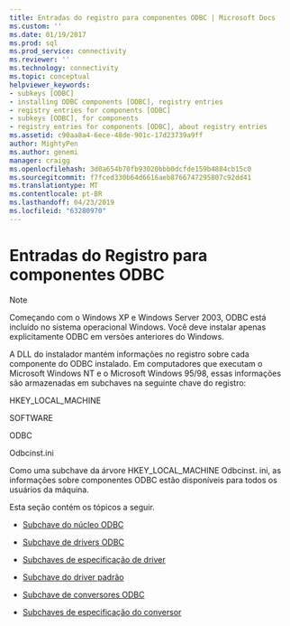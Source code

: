 ```yaml
---
title: Entradas do registro para componentes ODBC | Microsoft Docs
ms.custom: ''
ms.date: 01/19/2017
ms.prod: sql
ms.prod_service: connectivity
ms.reviewer: ''
ms.technology: connectivity
ms.topic: conceptual
helpviewer_keywords:
- subkeys [ODBC]
- installing ODBC components [ODBC], registry entries
- registry entries for components [ODBC]
- subkeys [ODBC], for components
- registry entries for components [ODBC], about registry entries
ms.assetid: c90aa8a4-6ece-48de-901c-17d23739a9ff
author: MightyPen
ms.author: genemi
manager: craigg
ms.openlocfilehash: 3d0a654b70fb93020bbb0dcfde159b4884cb15c0
ms.sourcegitcommit: f7fced330b64d6616aeb8766747295807c92dd41
ms.translationtype: MT
ms.contentlocale: pt-BR
ms.lasthandoff: 04/23/2019
ms.locfileid: "63280970"
---
```

# <a name="registry-entries-for-odbc-components"></a>Entradas do Registro para componentes ODBC
> [!NOTE]  
>  Começando com o Windows XP e Windows Server 2003, ODBC está incluído no sistema operacional Windows. Você deve instalar apenas explicitamente ODBC em versões anteriores do Windows.  
  
 A DLL do instalador mantém informações no registro sobre cada componente do ODBC instalado. Em computadores que executam o Microsoft Windows NT e o Microsoft Windows 95/98, essas informações são armazenadas em subchaves na seguinte chave do registro:  
  
 HKEY_LOCAL_MACHINE  
  
 SOFTWARE  
  
 ODBC  
  
 Odbcinst.ini  
  
 Como uma subchave da árvore HKEY_LOCAL_MACHINE Odbcinst. ini, as informações sobre componentes ODBC estão disponíveis para todos os usuários da máquina.  
  
 Esta seção contém os tópicos a seguir.  
  
-   [Subchave do núcleo ODBC](../../../odbc/reference/install/odbc-core-subkey.md)  
  
-   [Subchave de drivers ODBC](../../../odbc/reference/install/odbc-drivers-subkey.md)  
  
-   [Subchaves de especificação de driver](../../../odbc/reference/install/driver-specification-subkeys.md)  
  
-   [Subchave do driver padrão](../../../odbc/reference/install/default-driver-subkey.md)  
  
-   [Subchave de conversores ODBC](../../../odbc/reference/install/odbc-translators-subkey.md)  
  
-   [Subchaves de especificação do conversor](../../../odbc/reference/install/translator-specification-subkeys.md)
